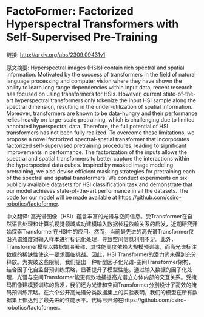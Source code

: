 # FactoFormer: Factorized Hyperspectral Transformers with Self-Supervised Pre-Training

链接: http://arxiv.org/abs/2309.09431v1

原文摘要:
Hyperspectral images (HSIs) contain rich spectral and spatial information.
Motivated by the success of transformers in the field of natural language
processing and computer vision where they have shown the ability to learn long
range dependencies within input data, recent research has focused on using
transformers for HSIs. However, current state-of-the-art hyperspectral
transformers only tokenize the input HSI sample along the spectral dimension,
resulting in the under-utilization of spatial information. Moreover,
transformers are known to be data-hungry and their performance relies heavily
on large-scale pretraining, which is challenging due to limited annotated
hyperspectral data. Therefore, the full potential of HSI transformers has not
been fully realized. To overcome these limitations, we propose a novel
factorized spectral-spatial transformer that incorporates factorized
self-supervised pretraining procedures, leading to significant improvements in
performance. The factorization of the inputs allows the spectral and spatial
transformers to better capture the interactions within the hyperspectral data
cubes. Inspired by masked image modeling pretraining, we also devise efficient
masking strategies for pretraining each of the spectral and spatial
transformers. We conduct experiments on six publicly available datasets for HSI
classification task and demonstrate that our model achieves state-of-the-art
performance in all the datasets. The code for our model will be made available
at https://github.com/csiro-robotics/factoformer.

中文翻译:
高光谱图像（HSI）蕴含丰富的光谱与空间信息。受Transformer在自然语言处理和计算机视觉领域成功建模输入数据长程依赖关系的启发，近期研究开始探索Transformer在HSI中的应用。然而，当前最先进的高光谱Transformer仅沿光谱维度对输入样本进行标记化处理，导致空间信息利用不足。此外，Transformer模型以数据饥渴著称，其性能高度依赖大规模预训练，而高光谱标注数据的稀缺性使这一要求面临挑战。因此，HSI Transformer的潜力尚未得到充分释放。为突破这些限制，我们提出一种新型因子化光谱-空间Transformer架构，结合因子化自监督预训练策略，显著提升了模型性能。通过输入数据的因子化处理，光谱与空间Transformer能更有效地捕捉高光谱立方体内部的交互关系。受掩码图像建模预训练的启发，我们还为光谱和空间Transformer分别设计了高效的掩码预训练策略。在六个公开高光谱分类数据集上的实验表明，我们的模型在所有数据集上都达到了最先进的性能水平。代码已开源在https://github.com/csiro-robotics/factoformer。
